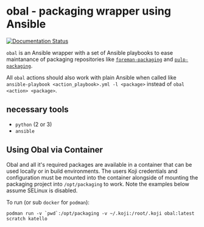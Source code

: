 # obal - packaging wrapper using Ansible

[![Documentation Status](https://readthedocs.org/projects/obal/badge/?version=latest)](https://obal.readthedocs.io/en/latest/)

`obal` is an Ansible wrapper with a set of Ansible playbooks to ease maintanance of packaging repositories like [`foreman-packaging`](https://github.com/theforeman/foreman-packaging) and [`pulp-packaging`](https://github.com/pulp/pulp-packaging).

All `obal` actions should also work with plain Ansible when called like `ansible-playbook <action_playbook>.yml -l <package>` instead of `obal <action> <package>`.

## necessary tools

- `python` (2 or 3)
- `ansible`

## Using Obal via Container

Obal and all it's required packages are available in a container that can be used locally or in build environments. The users Koji credentials and configuration must be mounted into the container alongside of mounting the packaging project into `/opt/packaging` to work. Note the examples below assume SELinux is disabled.

To run (or sub `docker` for `podman`):

    podman run -v `pwd`:/opt/packaging -v ~/.koji:/root/.koji obal:latest scratch katello
